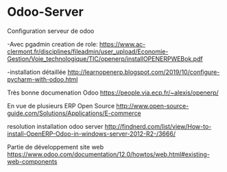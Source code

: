 # Odoo-Server
Configuration serveur de odoo

-Avec pgadmin creation de role:
https://www.ac-clermont.fr/disciplines/fileadmin/user_upload/Economie-Gestion/Voie_technologique/TIC/openerp/installOPENERPWEBok.pdf

-installation détaillée
http://learnopenerp.blogspot.com/2019/10/configure-pycharm-with-odoo.html

Très bonne documenation Odoo
https://people.via.ecp.fr/~alexis/openerp/

En vue de plusieurs ERP Open Source
http://www.open-source-guide.com/Solutions/Applications/E-commerce

resolution installation odoo server
http://findnerd.com/list/view/How-to-install-OpenERP-Odoo-in-windows-server-2012-R2-/3666/

Partie de développement site web
https://www.odoo.com/documentation/12.0/howtos/web.html#existing-web-components
